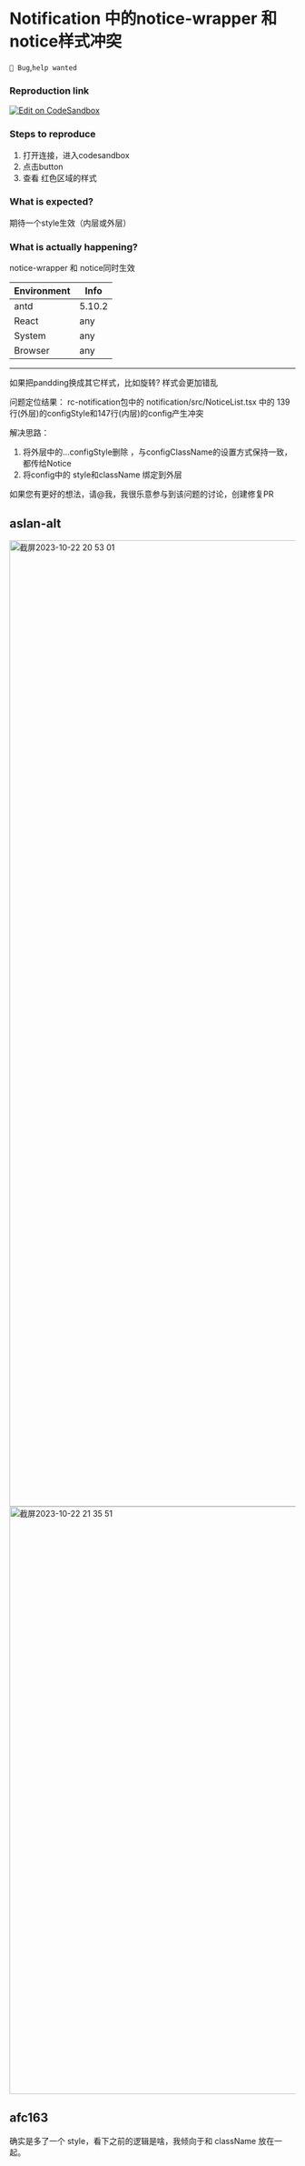 # Notification 中的notice-wrapper 和 notice样式冲突

`🐛 Bug`,`help wanted`

### Reproduction link

[![Edit on CodeSandbox](https://codesandbox.io/static/img/play-codesandbox.svg)](https://codesandbox.io/s/amazing-morse-s7mzsm?file=/src/App.js)

### Steps to reproduce

1. 打开连接，进入codesandbox
1. 点击button
1. 查看 红色区域的样式

### What is expected?

期待一个style生效（内层或外层）

### What is actually happening?

notice-wrapper 和 notice同时生效

| Environment | Info   |
| ----------- | ------ |
| antd        | 5.10.2 |
| React       | any    |
| System      | any    |
| Browser     | any    |

---

如果把pandding换成其它样式，比如旋转? 样式会更加错乱

问题定位结果：
rc-notification包中的 notification/src/NoticeList.tsx 中的 139行(外层)的configStyle和147行(内层)的config产生冲突

解决思路：

1. 将外层中的...configStyle删除 ，与configClassName的设置方式保持一致，都传给Notice
2. 将config中的 style和className 绑定到外层

如果您有更好的想法，请@我，我很乐意参与到该问题的讨论，创建修复PR

<!-- generated by ant-design-issue-helper. DO NOT REMOVE -->

## aslan-alt

  <img width="1700" alt="截屏2023-10-22 20 53 01" src="https://github.com/ant-design/ant-design/assets/54422571/6df0eb6c-f6e8-4761-a86a-c3fe43021747">
<img width="1034" alt="截屏2023-10-22 21 35 51" src="https://github.com/ant-design/ant-design/assets/54422571/67240df6-0df7-4e9a-80ee-de907d2193de">

## afc163

确实是多了一个 style，看下之前的逻辑是啥，我倾向于和 className 放在一起。
